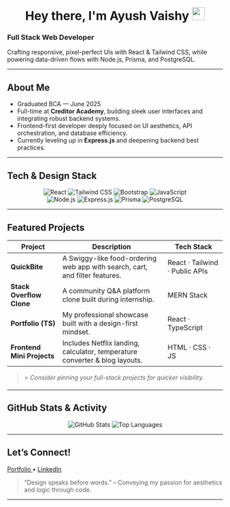 <!-- HEADER: Animated Emoji and Intro -->
<h1 align="center">
  Hey there, I'm Ayush Vaishy <img src="https://emojis.slackmojis.com/emojis/images/1577305505/7373/hand_wave.gif?1577305505" width="30" />
</h1>

###  Full Stack Web Developer  
Crafting responsive, pixel-perfect UIs with React & Tailwind CSS, while powering data-driven flows with Node.js, Prisma, and PostgreSQL.

---

##  About Me
-  Graduated BCA — June 2025  
-  Full-time at **Creditor Academy**, building sleek user interfaces and integrating robust backend systems.  
-  Frontend-first developer deeply focused on UI aesthetics, API orchestration, and database efficiency.  
-  Currently leveling up in **Express.js** and deepening backend best practices.

---

##  Tech & Design Stack

<p align="center">
  <img alt="React" src="https://img.shields.io/badge/-React-61DAFB?style=flat&logo=react&logoColor=white" />
  <img alt="Tailwind CSS" src="https://img.shields.io/badge/-Tailwind_CSS-38B2AC?style=flat&logo=tailwind-css&logoColor=white" />
  <img alt="Bootstrap" src="https://img.shields.io/badge/-Bootstrap-563D7C?style=flat&logo=bootstrap&logoColor=white" />
  <img alt="JavaScript" src="https://img.shields.io/badge/-JavaScript-F7DF1E?style=flat&logo=javascript&logoColor=black" />
  <br />
  <img alt="Node.js" src="https://img.shields.io/badge/-Node.js-339933?style=flat&logo=node.js&logoColor=white" />
  <img alt="Express.js" src="https://img.shields.io/badge/-Express.js-000000?style=flat&logo=express&logoColor=white" />
  <img alt="Prisma" src="https://img.shields.io/badge/-Prisma-2D3748?style=flat&logo=prisma&logoColor=white" />
  <img alt="PostgreSQL" src="https://img.shields.io/badge/-PostgreSQL-316192?style=flat&logo=postgresql&logoColor=white" />
</p>

---

##  Featured Projects

| Project | Description | Tech Stack |
|--------|-------------|-------------|
| **QuickBite** | A Swiggy-like food-ordering web app with search, cart, and filter features. | React · Tailwind · Public APIs |
| **Stack Overflow Clone** | A community Q&A platform clone built during internship. | MERN Stack |
| **Portfolio (TS)** | My professional showcase built with a design-first mindset. | React · TypeScript |
| **Frontend Mini Projects** | Includes Netflix landing, calculator, temperature converter & blog layouts. | HTML · CSS · JS |

> ⭐ *Consider pinning your full-stack projects for quicker visibility.*

---

##  GitHub Stats & Activity

<p align="center">
  <img src="https://github-readme-stats.vercel.app/api?username=AyushVaishy&theme=dark&show_icons=true&hide_border=true" alt="GitHub Stats" />
  <img src="https://github-readme-stats.vercel.app/api/top-langs/?username=AyushVaishy&theme=dark&layout=compact" alt="Top Languages" />
</p>

---

##  Let’s Connect!
[ Portfolio ](https://ayush-vaishy-portfolio-website.netlify.app/) • [ LinkedIn ](https://www.linkedin.com/in/ayush-vaishy-7272a0250)  
> “Design speaks before words.” – Conveying my passion for aesthetics and logic through code.

---

